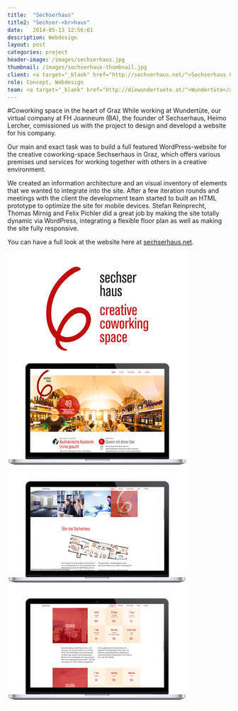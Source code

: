 ```yaml
---
title:  "Sechserhaus"
title2: "Sechser-<br>haus"
date:   2014-05-13 12:56:01
description: Webdesign
layout: post
categories: project
header-image: /images/sechserhaus.jpg
thumbnail: /images/sechserhaus-thumbnail.jpg
client: <a target="_blank" href="http://sechserhaus.net/">Sechserhaus Graz</a>
role: Concept, Webdesign
team: <a target="_blank" href="http://diewundertuete.at/">Wundertüte</a>
---
```


#Coworking space in the heart of Graz
While working at Wundertüte, our virtual company at FH Joanneum (BA), the founder of Sechserhaus, Heimo Lercher, comissioned us with the project to design and developd a website for his company.

Our main and exact task was to build a full featured WordPress-website for the creative coworking-space Sechserhaus in Graz, which offers various premises und services for working together with others in a creative environment.

We created an information architecture and an visual inventory of elements that we wanted to integrate into the site. After a few iteration rounds and meetings with the client the development team started to built an HTML prototype to optimize the site for mobile devices. Stefan Reinprecht, Thomas Mirnig and Felix Pichler did a great job by making the site totally dynamic via WordPress, integrating a flexible floor plan as well as making the site fully responsive.

You can have a full look at the website here at <a target="_blank" href="http://www.sechserhaus.net">sechserhaus.net</a>.

<img src="/images/sechserhaus-post.jpg">